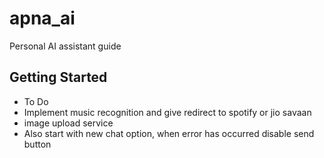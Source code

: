 # apna_ai

Personal AI assistant guide

## Getting Started

- To Do
- Implement music recognition and give redirect to spotify or jio savaan
- image upload service
- Also start with new chat option, when error has occurred disable send button